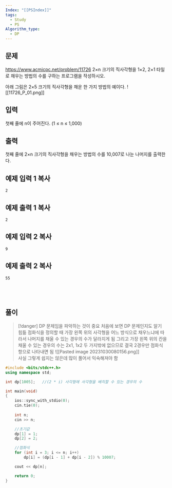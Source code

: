 ```yaml
---
Index: "[[PSIndex]]"
tags:
  - Study
  - PS
Algorithm_type:
  - DP
---
```


## 문제
https://www.acmicpc.net/problem/11726
2×n 크기의 직사각형을 1×2, 2×1 타일로 채우는 방법의 수를 구하는 프로그램을 작성하시오.

아래 그림은 2×5 크기의 직사각형을 채운 한 가지 방법의 예이다.
![[11726_P_01.png]]

## 입력

첫째 줄에 n이 주어진다. (1 ≤ n ≤ 1,000)

## 출력

첫째 줄에 2×n 크기의 직사각형을 채우는 방법의 수를 10,007로 나눈 나머지를 출력한다.

## 예제 입력 1 복사

```
2
```

## 예제 출력 1 복사

```
2
```

## 예제 입력 2 복사

```
9
```

## 예제 출력 2 복사

```
55
```
   
---
## 풀이
> [!danger] DP 문제임을 파악하는 것이 중요
> 처음에 보면 DP 문제인지도 알기 힘듦
> 점화식을 정의할 때 가장 왼쪽 위의 사각형을 어느 방식으로 채우느냐에 따라서 나머지를 채울 수 있는 경우의 수가 달라지게 됨
> 그리고 가장 왼쪽 위의 칸을 채울 수 있는 경우의 수는 2x1, 1x2 두 가지밖에 없으므로
> 결국 2경우만 점화식 항으로 나타내면 됨
> ![[Pasted image 20231030080156.png]]
></br>
>사실 그렇게 쉽지는 않은데 많이 풀어서 익숙해져야 함

```cpp
#include <bits/stdc++.h>
using namespace std;

int dp[1005];   //(2 * i) 사각형에 사각형을 배치할 수 있는 경우의 수

int main(void) 
{
    ios::sync_with_stdio(0);
    cin.tie(0);
    
    int n;
    cin >> n;

    //초기값
    dp[1] = 1;
    dp[2] = 2;

    //점화식
    for (int i = 3; i <= n; i++)
        dp[i] = (dp[i - 1] + dp[i - 2]) % 10007;

    cout << dp[n];

    return 0;
}
```